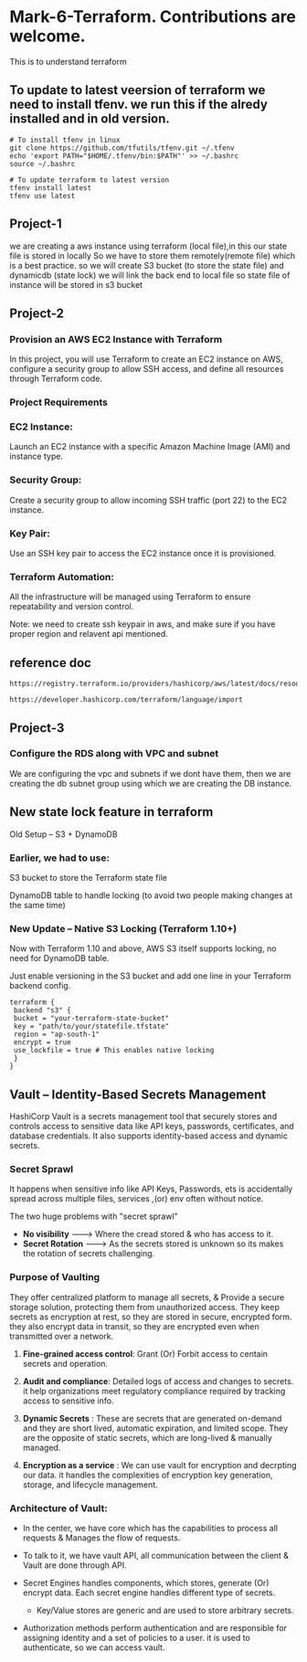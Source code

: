 # Mark-6-Terraform. Contributions are welcome.
This is to understand terraform
## To update to latest veersion of terraform we need to install tfenv. we run this if the alredy installed and in old version.
~~~
# To install tfenv in linux
git clone https://github.com/tfutils/tfenv.git ~/.tfenv
echo 'export PATH="$HOME/.tfenv/bin:$PATH"' >> ~/.bashrc
source ~/.bashrc

# To update terraform to latest version
tfenv install latest
tfenv use latest
~~~
 
## Project-1 
we are creating a aws instance using terraform (local file),in this our state file is stored in locally
So we have to store them remotely(remote file) which is a best practice. so we will create S3 bucket (to store the state file) and dynamicdb (state lock)
we will link the back end to local file so state file of instance will be stored in s3 bucket


## Project-2

### Provision an AWS EC2 Instance with Terraform
In this project, you will use Terraform to create an EC2 instance on AWS, configure a security group to allow SSH access, and define all resources through Terraform code.

### Project Requirements
### EC2 Instance:

Launch an EC2 instance with a specific Amazon Machine Image (AMI) and instance type.

### Security Group:

Create a security group to allow incoming SSH traffic (port 22) to the EC2 instance.
### Key Pair:

Use an SSH key pair to access the EC2 instance once it is provisioned.
### Terraform Automation:

All the infrastructure will be managed using Terraform to ensure repeatability and version control.

Note: we need to create ssh keypair in aws, and make sure if you have proper region and relavent api mentioned.

## reference doc
~~~
https://registry.terraform.io/providers/hashicorp/aws/latest/docs/resources/instance

https://developer.hashicorp.com/terraform/language/import
~~~

## Project-3
### Configure the RDS along with VPC and subnet

We are configuring the vpc and subnets if we dont have them, then we are creating the db subnet group using which we are creating the DB instance.

## New state lock feature in terraform
Old Setup – S3 + DynamoDB

### Earlier, we had to use:

S3 bucket to store the Terraform state file

DynamoDB table to handle locking (to avoid two people making changes at the same time)

### New Update – Native S3 Locking (Terraform 1.10+)

Now with Terraform 1.10 and above, AWS S3 itself supports locking, no need for DynamoDB table.

Just enable versioning in the S3 bucket and add one line in your Terraform backend config.

~~~
terraform {
 backend "s3" {
 bucket = "your-terraform-state-bucket"
 key = "path/to/your/statefile.tfstate"
 region = "ap-south-1"
 encrypt = true
 use_lockfile = true # This enables native locking
 }
}
~~~

## Vault – Identity-Based Secrets Management
HashiCorp Vault is a secrets management tool that securely stores and controls access to sensitive data like API keys, passwords, certificates, and database credentials. It also supports identity-based access and dynamic secrets.

### Secret Sprawl

It happens when sensitive info like API Keys, Passwords, ets is accidentally spread across multiple files, services ,(or) env often without notice.

The two huge problems with "secret sprawl"
 - **No visibility** ---> Where the cread stored & who has access to it.
 - **Secret Rotation** ---> As the secrets stored is unknown so its makes the rotation of secrets challenging.

### Purpose of Vaulting

They offer centralized platform to manage all secrets, & Provide a secure storage solution, protecting them from unauthorized access. They keep secrets as encryption at rest, so they are stored in secure, encrypted form. they also encrypt data in transit, so they are encrypted even when transmitted over a network.

1) **Fine-grained access control**: Grant (Or) Forbit access to centain secrets and operation.

2) **Audit and compliance**: Detailed logs of access and changes to secrets. it help organizations meet regulatory compliance required by tracking access to sensitive info.

3) **Dynamic Secrets** : These are secrets that are generated on-demand and they are short lived, automatic expiration, and limited scope. They are the opposite of static secrets, which are long-lived & manually managed.
4) **Encryption as a service** : We can use vault for encryption and decrpting our data. it handles the complexities of encryption key generation, storage, and lifecycle management.


### Architecture of Vault:

- In the center, we have core which has the capabilities to process all requests & Manages the flow of requests.

- To talk to it, we have vault API, all communication between the client & Vault are done through API.

- Secret Engines handles components, which stores, generate (Or) encrypt data. Each secret engine handles different type of secrets.

     - Key/Value stores are generic and are used to store arbitrary secrets.

- Authorization methods perform authentication and are responsible for assigning identity and a set of policies to a user. it is used to authenticate, so we can access vault.

